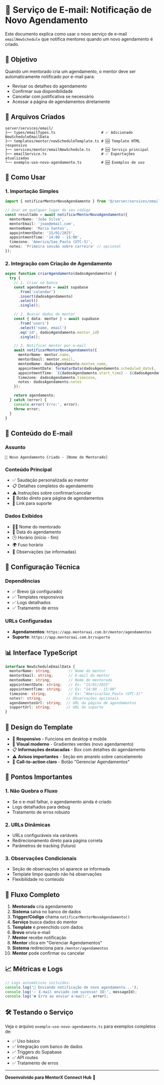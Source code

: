 # 📧 Serviço de E-mail: Notificação de Novo Agendamento

Este documento explica como usar o novo serviço de e-mail `emailNewSchedule` que notifica mentores quando um novo agendamento é criado.

## 🎯 **Objetivo**

Quando um mentorado cria um agendamento, o mentor deve ser automaticamente notificado por e-mail para:
- Revisar os detalhes do agendamento
- Confirmar sua disponibilidade 
- Cancelar com justificativa se necessário
- Acessar a página de agendamentos diretamente

## 📁 **Arquivos Criados**

```
server/services/email/
├── types/emailTypes.ts                     # ✅ Adicionado NewScheduleEmailData
├── templates/mentor/newScheduleTemplate.ts # 🆕 Template HTML responsivo
├── services/mentor/emailNewSchedule.ts     # 🆕 Serviço principal
├── emailService.ts                         # ✅ Exportações atualizadas
└── exemplo-uso-novo-agendamento.ts         # 🆕 Exemplos de uso
```

## 🚀 **Como Usar**

### 1. **Importação Simples**

```typescript
import { notificarMentorNovoAgendamento } from '@/server/services/email/emailService';

// Usar em qualquer lugar do seu código
const resultado = await notificarMentorNovoAgendamento({
  mentorName: 'João Silva',
  mentorEmail: 'joao@email.com',
  menteeName: 'Maria Santos',
  appointmentDate: '15/01/2025',
  appointmentTime: '14:00 - 15:00',
  timezone: 'America/Sao_Paulo (UTC-3)',
  notes: 'Primeira sessão sobre carreira' // opcional
});
```

### 2. **Integração com Criação de Agendamento**

```typescript
async function criarAgendamento(dadosAgendamento) {
  try {
    // 1. Criar no banco
    const agendamento = await supabase
      .from('calendar')
      .insert(dadosAgendamento)
      .select()
      .single();

    // 2. Buscar dados do mentor  
    const { data: mentor } = await supabase
      .from('users')
      .select('name, email')
      .eq('id', dadosAgendamento.mentor_id)
      .single();

    // 3. Notificar mentor por e-mail
    await notificarMentorNovoAgendamento({
      mentorName: mentor.name,
      mentorEmail: mentor.email,
      menteeName: dadosAgendamento.mentee_name,
      appointmentDate: formatarData(dadosAgendamento.scheduled_date),
      appointmentTime: `${dadosAgendamento.start_time} - ${dadosAgendamento.end_time}`,
      timezone: dadosAgendamento.timezone,
      notes: dadosAgendamento.notes
    });

    return agendamento;
  } catch (error) {
    console.error('Erro:', error);
    throw error;
  }
}
```

## 📧 **Conteúdo do E-mail**

### **Assunto**
`📅 Novo Agendamento Criado - [Nome do Mentorado]`

### **Conteúdo Principal**
- ✅ Saudação personalizada ao mentor
- 📋 Detalhes completos do agendamento
- ⚠️ Instruções sobre confirmar/cancelar
- 🔗 Botão direto para página de agendamentos
- 💬 Link para suporte

### **Dados Exibidos**
- 👨‍🎓 Nome do mentorado
- 📅 Data do agendamento  
- 🕒 Horário (início - fim)
- 🌍 Fuso horário
- 📝 Observações (se informadas)

## 🔧 **Configuração Técnica**

### **Dependências**
- ✅ Brevo (já configurado)
- ✅ Templates responsivos
- ✅ Logs detalhados
- ✅ Tratamento de erros

### **URLs Configuradas**
- **Agendamentos**: `https://app.mentoraai.com.br/mentor/agendamentos`
- **Suporte**: `https://app.mentoraai.com.br/suporte`

## 📊 **Interface TypeScript**

```typescript
interface NewScheduleEmailData {
  mentorName: string;        // Nome do mentor
  mentorEmail: string;       // E-mail do mentor
  menteeName: string;        // Nome do mentorado
  appointmentDate: string;   // Ex: "15/01/2025"
  appointmentTime: string;   // Ex: "14:00 - 15:00" 
  timezone: string;          // Ex: "America/Sao_Paulo (UTC-3)"
  notes?: string;           // Observações opcionais
  agendamentosUrl: string;  // URL da página de agendamentos
  supportUrl: string;       // URL do suporte
}
```

## 🎨 **Design do Template**

- 📱 **Responsivo** - Funciona em desktop e mobile
- 🎨 **Visual moderno** - Gradientes verdes (novo agendamento)
- 📋 **Informações destacadas** - Box com detalhes do agendamento
- ⚠️ **Avisos importantes** - Seção em amarelo sobre cancelamento
- 🔗 **Call-to-action claro** - Botão "Gerenciar Agendamentos"

## 🚨 **Pontos Importantes**

### **1. Não Quebra o Fluxo**
- Se o e-mail falhar, o agendamento ainda é criado
- Logs detalhados para debug
- Tratamento de erros robusto

### **2. URLs Dinâmicas**
- URLs configuráveis via variáveis
- Redirecionamento direto para página correta
- Parâmetros de tracking (futuro)

### **3. Observações Condicionais**
- Seção de observações só aparece se informada
- Template limpo quando não há observações
- Flexibilidade no conteúdo

## 🔄 **Fluxo Completo**

1. **Mentorado** cria agendamento
2. **Sistema** salva no banco de dados
3. **Trigger/Código** chama `notificarMentorNovoAgendamento()`
4. **Serviço** busca dados do mentor
5. **Template** é preenchido com dados
6. **Brevo** envia e-mail
7. **Mentor** recebe notificação
8. **Mentor** clica em "Gerenciar Agendamentos"
9. **Sistema** redireciona para `/mentor/agendamentos`
10. **Mentor** pode confirmar ou cancelar

## 📈 **Métricas e Logs**

```typescript
// Logs automáticos incluídos:
console.log('📧 Enviando notificação de novo agendamento...');
console.log('✅ E-mail enviado com sucesso! ID:', messageId);
console.log('❌ Erro ao enviar e-mail:', error);
```

## 🛠️ **Testando o Serviço**

Veja o arquivo `exemplo-uso-novo-agendamento.ts` para exemplos completos de:
- ✅ Uso básico
- ✅ Integração com banco de dados  
- ✅ Triggers do Supabase
- ✅ API routes
- ✅ Tratamento de erros

---

**Desenvolvido para MentorX Connect Hub** 🚀 